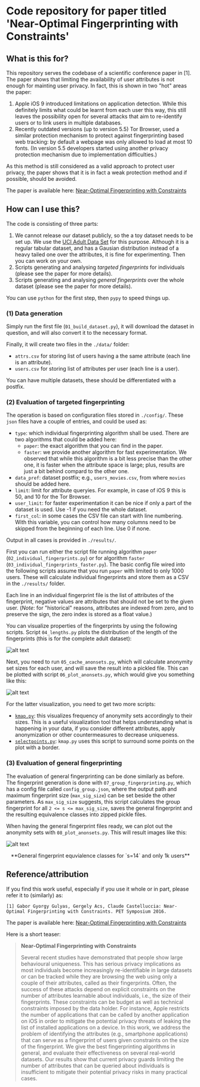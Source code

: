 # Code repository for paper titled 'Near-Optimal Fingerprinting with Constraints'

## What is this for?
This repository serves the codebase of a scientific conference paper in [1]. The paper shows that limiting the availability of user attributes is not enough for mainting user privacy. In fact, this is shown in two "hot" areas the paper:

1. Apple iOS 9 introduced limitations on application detection. While this definitely limits what could be learnt from each user this way, this still leaves the possibility open for several attacks that aim to re-identify users or to link users in multiple databases.
2. Recently outdated versions (up to version 5.5) Tor Browser, used a similar protection mechanism to protect against fingerprinting based web tracking: by default a webpage was only allowed to load at most 10 fonts. (In version 5.5 developers started using another privacy protection mechanism due to implementation difficulties.)

As this method is still considered as a valid approach to protect user privacy, the paper shows that it is in fact a weak protection method and if possible, should be avoided.

The paper is available here: [Near-Optimal Fingerprinting with Constraints](https://arxiv.org/abs/1605.08664)

## How can I use this?

The code is consisting of three parts:

1. We cannot release our dataset publicly, so the a toy dataset needs to be set up. We use the [UCI Adult Data Set](https://archive.ics.uci.edu/ml/datasets/Adult) for this purpose. Although it is a regular tabular dataset, and has a Gausian distribution instead of a heavy tailed one over the attributes, it is fine for experimenting. Then you can work on your own.
2. Scripts generating and analysing _targeted fingerprints_ for individuals (please see the paper for more details).
3. Scripts generating and analysing _general fingerprints_ over the whole dataset (please see the paper for more details).

You can use `python` for the first step, then `pypy` to speed things up.

### (1) Data generation

Simply run the first file (`01_build_dataset.py`), it will download the dataset in question, and will also convert it to the necessary format.

Finally, it will create two files in the `./data/` folder:

* `attrs.csv` for storing list of users having a the same attribute (each line is an attribute).
* `users.csv` for storing list of attributes per user (each line is a user).

You can have multiple datasets, these should be differentiated with a postfix.

### (2) Evaluation of targeted fingerprinting

The operation is based on configuration files stored in `./config/`. These `json` files have a couple of entries, and could be used as:

* `type`: which individual fingerprinting algorithm shall be used. There are two algorithms that could be added here:
  * `paper`: the exact algorithm that you can find in the paper.
  * `faster`: we provide another algorithm for fast experimentation. We observed that while this algorithm is a bit less precise than the other one, it is faster when the attribute space is large; plus, results are just a bit behind compard to the other one.
* `data_pref`: dataset postfix; e.g., `users_movies.csv`, from where `movies` should be added here.
* `limit`: limit for attribute queryies. For example, in case of iOS 9 this is 50, and 10 for the Tor Browser.
* `user_limit`: for faster experimentation it can be nice if only a part of the dataset is used. Use -1 if you need the whole dataset.
* `first_col`: in some cases the CSV file can start with line numbering. With this variable, you can control how many columns need to be skipped from the beginning of each line. Use 0 if none.

Output in all cases is provided in `./results/`.

First you can run either the script file running algorithm `paper` (`02_individual_fingerprints.py`) or for algorithm `faster` (`03_individual_fingerprints_faster.py`). The basic config file wired into the following scripts assume that you run `paper` with limited to only 1000 users. These will calculate individual fingerprints and store them as a CSV in the `./results/` folder.

Each line in an individual fingerprint file is the list of attributes of the fingerprint, negative values are attributes that should not be set to the given user. (_Note_: for "historical" reasons, attributes are indexed from zero, and to preserve the sign, the zero index is stored as a float value.)

You can visualize properties of the fingerprints by using the following scripts. Script `04_lengths.py` plots the distribution of the length of the fingerprints (this is for the complete adult dataset):

![alt text](https://raw.githubusercontent.com/gaborgulyas/constrainted_fingerprinting/master/images/individual_lengths.png "Individual fingerprint lengths visualized.")

Next, you need to run `05_cache_anonsets.py`, which will calculate anonymity set sizes for each user, and will save  the result into a pickled file. This can be plotted with script `06_plot_anonsets.py`, which would give you something like this:

![alt text](https://raw.githubusercontent.com/gaborgulyas/constrainted_fingerprinting/master/images/individual_anonsetsizes.png "Individual fingerprint anonymity set sizes visualized.")

For the latter visualization, you need to get two more scripts:

* [`kmap.py`](https://raw.githubusercontent.com/gaborgulyas/kmap/master/kmap.py): this visualizes frequency of anonymity sets accordingly to their sizes. This is a useful visualization tool that helps understanding what is happening in your data, if you consider different attributes, apply anonymization or other countermeasures to decrease uniqueness.
* [`selectpoints.py`](https://raw.githubusercontent.com/gaborgulyas/SelectPoints/master/selectpoints.py): `kmap.py` uses this script to surround some points on the plot with a border.

### (3) Evaluation of general fingerprinting

The evaluation of general fingerprinting can be done similarly as before. The fingerprint generation is done with `07_group_fingerprinting.py`, which has a config file called `config_group.json`, where the output path and maximum fingerprint size (`max_sig_size`) can be set beside the other parameters. As `max_sig_size` suggests, this script calculates the group fingerprint for all `2 <= s <= max_sig_size`, saves the general fingerprint and the resulting equivalence classes into zipped pickle files.

When having the general fingerprint files ready, we can plot out the anonymity sets with `08_plot_anonsets.py`. This will result images like this:

![alt text](https://raw.githubusercontent.com/gaborgulyas/constrainted_fingerprinting/master/images/equivalence_classes_14.png "General fingerprint equvialence classes for `s=14` and only 1k users.")

<center>**General fingerprint equvialence classes for `s=14` and only 1k users**</center>


## Reference/attribution
If you find this work useful, especially if you use it whole or in part, please refer it to (similarly) as:

`[1] Gabor Gyorgy Gulyas, Gergely Acs, Claude Castelluccia: Near-Optimal Fingerprinting with Constraints. PET Symposium 2016.`

The paper is available here: [Near-Optimal Fingerprinting with Constraints](https://arxiv.org/abs/1605.08664)

Here is a short teaser:

> **Near-Optimal Fingerprinting with Constraints**
> 
> Several recent studies have demonstrated that people show large behavioural uniqueness. This has serious privacy implications as most individuals become increasingly re-identifiable in large datasets or can be tracked while they are browsing the web using only a couple of their attributes, called as their fingerprints. Often, the success of these  attacks depend on explicit constraints on the number of attributes learnable about individuals, i.e., the size of their fingerprints. These constraints can be budget as well as technical constraints imposed by the data holder. For instance, Apple restricts the number of applications that can be called by another application on iOS in order to mitigate the potential privacy threats of leaking the list of installed applications on a device. 
In this work, we address the problem of identifying the attributes (e.g., smartphone applications) that can serve as a fingerprint of users given constraints on the size of the fingerprint. We give the best fingerprinting algorithms in general, and evaluate their effectiveness on several real-world datasets. Our results show that current privacy guards limiting the number of attributes that can be queried about individuals is insufficient to mitigate their potential privacy risks in many practical cases.   
